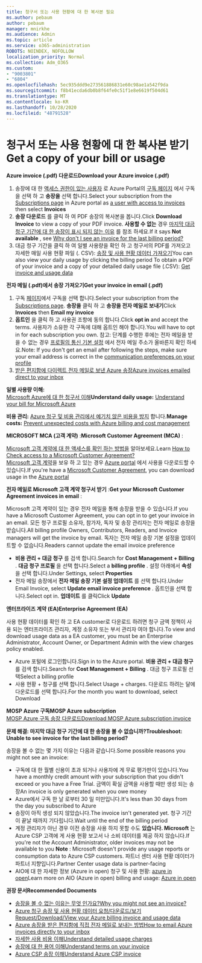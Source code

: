 ```yaml
---
title: 청구서 또는 사용 현황에 대 한 복사본 필요
ms.author: pebaum
author: pebaum
manager: mnirkhe
ms.audience: Admin
ms.topic: article
ms.service: o365-administration
ROBOTS: NOINDEX, NOFOLLOW
localization_priority: Normal
ms.collection: Adm_O365
ms.custom:
- "9003801"
- "6804"
ms.openlocfilehash: 5ec935ddd9e273561886831e60c98ae1a542f9da
ms.sourcegitcommit: f8b41ecda6db0b8f64fe0c51f1e8e6619f504d61
ms.translationtype: MT
ms.contentlocale: ko-KR
ms.lasthandoff: 10/28/2020
ms.locfileid: "48791528"
---
```

# <a name="get-a-copy-of-your-bill-or-usage"></a><span data-ttu-id="f51f6-102">청구서 또는 사용 현황에 대 한 복사본 받기</span><span class="sxs-lookup"><span data-stu-id="f51f6-102">Get a copy of your bill or usage</span></span>

<span data-ttu-id="f51f6-103">**Azure invoice (.pdf) 다운로드**</span><span class="sxs-lookup"><span data-stu-id="f51f6-103">**Download your Azure invoice (.pdf)**</span></span>

1. <span data-ttu-id="f51f6-104">송장에 대 한 [액세스 권한이 있는 사용자](https://docs.microsoft.com/azure/cost-management-billing/manage/manage-billing-access?WT.mc_id=Portal-Microsoft_Azure_Support) 로 Azure Portal의 [구독 페이지](https://portal.azure.com/#blade/Microsoft_Azure_Billing/SubscriptionsBlade) 에서 구독을 선택 하 고 **송장을** 선택 합니다.</span><span class="sxs-lookup"><span data-stu-id="f51f6-104">Select your subscription from the [Subscriptions page](https://portal.azure.com/#blade/Microsoft_Azure_Billing/SubscriptionsBlade) in Azure portal as [a user with access to invoices](https://docs.microsoft.com/azure/cost-management-billing/manage/manage-billing-access?WT.mc_id=Portal-Microsoft_Azure_Support) then select **Invoices**</span></span>
2. <span data-ttu-id="f51f6-105">**송장 다운로드** 를 클릭 하 여 PDF 송장의 복사본을 봅니다.</span><span class="sxs-lookup"><span data-stu-id="f51f6-105">Click **Download Invoice** to view a copy of your PDF invoice.</span></span> <span data-ttu-id="f51f6-106">**사용할 수 없는** 경우 [마지막 대금 청구 기간에 대 한 송장이 표시 되지 않는 이유](https://docs.microsoft.com/azure/cost-management-billing/manage/download-azure-invoice-daily-usage-date?WT.mc_id=Portal-Microsoft_Azure_Support#noinvoice) 를 참조 하세요.</span><span class="sxs-lookup"><span data-stu-id="f51f6-106">If it says **Not available** , see [Why don't I see an invoice for the last billing period?](https://docs.microsoft.com/azure/cost-management-billing/manage/download-azure-invoice-daily-usage-date?WT.mc_id=Portal-Microsoft_Azure_Support#noinvoice)</span></span>
3. <span data-ttu-id="f51f6-107">대금 청구 기간을 클릭 하 여 일별 사용량을 확인 하 고 청구서의 PDF를 가져오고 자세한 매일 사용 현황 파일 (. CSV): [송장 및 사용 현황 데이터 가져오기](https://docs.microsoft.com/azure/cost-management-billing/manage/download-azure-invoice-daily-usage-date?WT.mc_id=Portal-Microsoft_Azure_Support)</span><span class="sxs-lookup"><span data-stu-id="f51f6-107">You can also view your daily usage by clicking the billing period To obtain a PDF of your invoice and a copy of your detailed daily usage file (.CSV): [Get invoice and usage data](https://docs.microsoft.com/azure/cost-management-billing/manage/download-azure-invoice-daily-usage-date?WT.mc_id=Portal-Microsoft_Azure_Support)</span></span>

<span data-ttu-id="f51f6-108">**전자 메일 (.pdf)에서 송장 가져오기**</span><span class="sxs-lookup"><span data-stu-id="f51f6-108">**Get your invoice in email (.pdf)**</span></span>

1. <span data-ttu-id="f51f6-109">구독 [페이지](https://ms.portal.azure.com/#blade/Microsoft_Azure_Billing/SubscriptionsBlade)에서 구독을 선택 합니다.</span><span class="sxs-lookup"><span data-stu-id="f51f6-109">Select your subscription from the [Subscriptions page](https://ms.portal.azure.com/#blade/Microsoft_Azure_Billing/SubscriptionsBlade).</span></span> <span data-ttu-id="f51f6-110">**송장을** 클릭 하 고 **송장을 전자 메일로 보내기**</span><span class="sxs-lookup"><span data-stu-id="f51f6-110">Click **Invoices** then **Email my invoice**</span></span>
2. <span data-ttu-id="f51f6-111">**옵트인** 을 클릭 하 고 사용권 조항에 동의 합니다.</span><span class="sxs-lookup"><span data-stu-id="f51f6-111">Click **opt in** and accept the terms.</span></span> <span data-ttu-id="f51f6-112">사용자가 소유한 각 구독에 대해 옵트인 해야 합니다.</span><span class="sxs-lookup"><span data-stu-id="f51f6-112">You will have to opt in for each subscription you own.</span></span> <span data-ttu-id="f51f6-113">참고: 단계를 수행한 후에는 전자 메일을 받을 수 없는 경우 [프로필의 통신 기본 설정](https://account.windowsazure.com/profile) 에서 전자 메일 주소가 올바른지 확인 하세요.</span><span class="sxs-lookup"><span data-stu-id="f51f6-113">Note: If you don't get an email after following the steps, make sure your email address is correct in the [communication preferences on your profile](https://account.windowsazure.com/profile)</span></span>
3. [<span data-ttu-id="f51f6-114">받은 편지함에 다이렉트 전자 메일로 보낸 Azure 송장</span><span class="sxs-lookup"><span data-stu-id="f51f6-114">Azure invoices emailed direct to your inbox</span></span>](https://azure.microsoft.com/blog/azure-email-invoices/)

<span data-ttu-id="f51f6-115">**일별 사용량 이해:**  
 [Microsoft Azure에 대 한 청구서 이해](https://docs.microsoft.com/azure/cost-management-billing/understand/review-individual-bill?WT.mc_id=Portal-Microsoft_Azure_Support)</span><span class="sxs-lookup"><span data-stu-id="f51f6-115">**Understand daily usage:** 
[Understand your bill for Microsoft Azure](https://docs.microsoft.com/azure/cost-management-billing/understand/review-individual-bill?WT.mc_id=Portal-Microsoft_Azure_Support)</span></span>  

<span data-ttu-id="f51f6-116">**비용 관리:** [Azure 청구 및 비용 관리에서 예기치 않은 비용을 방지](https://docs.microsoft.com/azure/cost-management-billing/manage/getting-started?WT.mc_id=Portal-Microsoft_Azure_Support) 합니다.</span><span class="sxs-lookup"><span data-stu-id="f51f6-116">**Manage costs:** [Prevent unexpected costs with Azure billing and cost management](https://docs.microsoft.com/azure/cost-management-billing/manage/getting-started?WT.mc_id=Portal-Microsoft_Azure_Support)</span></span>  

<span data-ttu-id="f51f6-117">**MICROSOFT MCA (고객 계약)** :</span><span class="sxs-lookup"><span data-stu-id="f51f6-117">**Microsoft Customer Agreement (MCA)** :</span></span>

<span data-ttu-id="f51f6-118">[Microsoft 고객 계약에 대 한 액세스를 확인 하는 방법을](https://docs.microsoft.com/azure/cost-management-billing/manage/download-azure-invoice-daily-usage-date?WT.mc_id=Portal-Microsoft_Azure_Support#check-access-to-a-microsoft-customer-agreement) 알아보세요.</span><span class="sxs-lookup"><span data-stu-id="f51f6-118">Learn  [How to Check access to a Microsoft Customer Agreement?](https://docs.microsoft.com/azure/cost-management-billing/manage/download-azure-invoice-daily-usage-date?WT.mc_id=Portal-Microsoft_Azure_Support#check-access-to-a-microsoft-customer-agreement)</span></span>  
<span data-ttu-id="f51f6-119">[Microsoft 고객 계약](https://docs.microsoft.com/azure/cost-management-billing/manage/download-azure-invoice-daily-usage-date?WT.mc_id=Portal-Microsoft_Azure_Support#check-access-to-a-microsoft-customer-agreement)을 보유 하 고 있는 경우 [Azure portal](https://portal.azure.com/) 에서 사용을 다운로드할 수 있습니다.</span><span class="sxs-lookup"><span data-stu-id="f51f6-119">If you're have a [Microsoft Customer Agreement](https://docs.microsoft.com/azure/cost-management-billing/manage/download-azure-invoice-daily-usage-date?WT.mc_id=Portal-Microsoft_Azure_Support#check-access-to-a-microsoft-customer-agreement), you can download usage in the [Azure portal](https://portal.azure.com/)</span></span>

<span data-ttu-id="f51f6-120">**전자 메일로 Microsoft 고객 계약 청구서 받기** :</span><span class="sxs-lookup"><span data-stu-id="f51f6-120">**Get your Microsoft Customer Agreement invoices in email** :</span></span>

<span data-ttu-id="f51f6-121">Microsoft 고객 계약이 있는 경우 전자 메일을 통해 송장을 받을 수 있습니다.</span><span class="sxs-lookup"><span data-stu-id="f51f6-121">If you have a Microsoft Customer Agreement, you can opt in to get your invoice in an email.</span></span> <span data-ttu-id="f51f6-122">모든 청구 프로필 소유자, 참가자, 독자 및 송장 관리자는 전자 메일로 송장을 받습니다.</span><span class="sxs-lookup"><span data-stu-id="f51f6-122">All billing profile Owners, Contributors, Readers, and Invoice managers will get the invoice by email.</span></span> <span data-ttu-id="f51f6-123">독자는 전자 메일 송장 기본 설정을 업데이트할 수 없습니다.</span><span class="sxs-lookup"><span data-stu-id="f51f6-123">Readers cannot update the email invoice preference</span></span>

- <span data-ttu-id="f51f6-124">**비용 관리 + 대금 청구** 를 검색 합니다.</span><span class="sxs-lookup"><span data-stu-id="f51f6-124">Search for **Cost Management + Billing** .</span></span> <span data-ttu-id="f51f6-125">**대금 청구 프로필** 을 선택 합니다.</span><span class="sxs-lookup"><span data-stu-id="f51f6-125">Select a **billing profile** .</span></span> <span data-ttu-id="f51f6-126">설정 아래에서 **속성** 을 선택 합니다.</span><span class="sxs-lookup"><span data-stu-id="f51f6-126">Under Settings, select **Properties**</span></span>
- <span data-ttu-id="f51f6-127">전자 메일 송장에서 **전자 메일 송장 기본 설정 업데이트** 를 선택 합니다.</span><span class="sxs-lookup"><span data-stu-id="f51f6-127">Under Email Invoice, select **Update email invoice preference** .</span></span> <span data-ttu-id="f51f6-128">옵트인을 선택 합니다.</span><span class="sxs-lookup"><span data-stu-id="f51f6-128">Select opt in.</span></span> <span data-ttu-id="f51f6-129">**업데이트** 를 클릭</span><span class="sxs-lookup"><span data-stu-id="f51f6-129">Click **Update**</span></span>

<span data-ttu-id="f51f6-130">**엔터프라이즈 계약 (EA)**</span><span class="sxs-lookup"><span data-stu-id="f51f6-130">**Enterprise Agreement (EA)**</span></span>

<span data-ttu-id="f51f6-131">사용 현황 데이터를 확인 하 고 EA customer로 다운로드 하려면 청구 금액 정책이 사용 되는 엔터프라이즈 관리자, 계정 소유자 또는 부서 관리자 여야 합니다.</span><span class="sxs-lookup"><span data-stu-id="f51f6-131">To view and download usage data as a EA customer, you must be an Enterprise Administrator, Account Owner, or Department Admin with the view charges policy enabled.</span></span>

- <span data-ttu-id="f51f6-132">Azure 포털에 로그인합니다.</span><span class="sxs-lookup"><span data-stu-id="f51f6-132">Sign in to the Azure portal.</span></span> <span data-ttu-id="f51f6-133">**비용 관리 + 대금 청구** 를 검색 합니다.</span><span class="sxs-lookup"><span data-stu-id="f51f6-133">Search for **Cost Management + Billing** .</span></span> <span data-ttu-id="f51f6-134">대금 청구 프로필 선택</span><span class="sxs-lookup"><span data-stu-id="f51f6-134">Select a billing profile</span></span>
- <span data-ttu-id="f51f6-135">사용 현황 + 청구를 선택 합니다.</span><span class="sxs-lookup"><span data-stu-id="f51f6-135">Select Usage + charges.</span></span> <span data-ttu-id="f51f6-136">다운로드 하려는 달에 다운로드를 선택 합니다.</span><span class="sxs-lookup"><span data-stu-id="f51f6-136">For the month you want to download, select Download</span></span>

<span data-ttu-id="f51f6-137">**MOSP Azure 구독**</span><span class="sxs-lookup"><span data-stu-id="f51f6-137">**MOSP Azure subscription**</span></span>  
[<span data-ttu-id="f51f6-138">MOSP Azure 구독 송장 다운로드</span><span class="sxs-lookup"><span data-stu-id="f51f6-138">Download MOSP Azure subscription invoice</span></span>](https://docs.microsoft.com/azure/cost-management-billing/understand/download-azure-invoice?WT.mc_id=Portal-Microsoft_Azure_Support#download-your-mosp-azure-subscription-invoice)

<span data-ttu-id="f51f6-139">**문제 해결: 마지막 대금 청구 기간에 대 한 송장을 볼 수 없습니까?**</span><span class="sxs-lookup"><span data-stu-id="f51f6-139">**Troubleshoot: Unable to see invoice for the last billing period?**</span></span>

<span data-ttu-id="f51f6-140">송장을 볼 수 없는 몇 가지 이유는 다음과 같습니다.</span><span class="sxs-lookup"><span data-stu-id="f51f6-140">Some possible reasons you might not see an invoice:</span></span>

- <span data-ttu-id="f51f6-141">구독에 대 한 월별 신용이 초과 되거나 사용자에 게 무료 평가판이 있습니다.</span><span class="sxs-lookup"><span data-stu-id="f51f6-141">You have a monthly credit amount with your subscription that you didn't exceed or you have a Free Trial.</span></span> <span data-ttu-id="f51f6-142">금액이 확실 금액을 사용할 때만 생성 되는 송장</span><span class="sxs-lookup"><span data-stu-id="f51f6-142">An invoice is only generated when you owe money</span></span>
- <span data-ttu-id="f51f6-143">Azure에서 구독 한 날 로부터 30 일 미만입니다.</span><span class="sxs-lookup"><span data-stu-id="f51f6-143">It's less than 30 days from the day you subscribed to Azure</span></span>
- <span data-ttu-id="f51f6-144">송장이 아직 생성 되지 않았습니다.</span><span class="sxs-lookup"><span data-stu-id="f51f6-144">The invoice isn't generated yet.</span></span> <span data-ttu-id="f51f6-145">청구 기간이 끝날 때까지 기다립니다.</span><span class="sxs-lookup"><span data-stu-id="f51f6-145">Wait until the end of the billing period</span></span>
- <span data-ttu-id="f51f6-146">계정 관리자가 아닌 경우 이전 송장을 사용 하지 못할 수도 **있습니다. Microsoft** 는 Azure CSP 고객에 게 사용 현황 보고서 나 소비 데이터를 제공 하지 않습니다.</span><span class="sxs-lookup"><span data-stu-id="f51f6-146">If you're not the Account Administrator, older invoices may not be available to you **Note** : Microsoft doesn't provide any usage reports or consumption data to Azure CSP customers.</span></span> <span data-ttu-id="f51f6-147">파트너 센터 사용 현황 데이터가 파트너 지향입니다.</span><span class="sxs-lookup"><span data-stu-id="f51f6-147">Partner Center usage data is partner-facing</span></span>
- <span data-ttu-id="f51f6-148">AIO에 대 한 자세한 정보 (Azure in open) 청구 및 사용 현황: [azure in open](https://azure.microsoft.com/offers/ms-azr-0111p/)</span><span class="sxs-lookup"><span data-stu-id="f51f6-148">Learn more on AIO (Azure in open) billing and usage: [Azure in open](https://azure.microsoft.com/offers/ms-azr-0111p/)</span></span>

<span data-ttu-id="f51f6-149">**권장 문서**</span><span class="sxs-lookup"><span data-stu-id="f51f6-149">**Recommended Documents**</span></span>

- [<span data-ttu-id="f51f6-150">송장을 볼 수 없는 이유는 무엇 인가요?</span><span class="sxs-lookup"><span data-stu-id="f51f6-150">Why you might not see an invoice?</span></span>](https://docs.microsoft.com/azure/cost-management-billing/understand/download-azure-invoice?WT.mc_id=Portal-Microsoft_Azure_Support#noinvoice)
- [<span data-ttu-id="f51f6-151">Azure 청구 송장 및 사용 현황 데이터 요청/다운로드/보기</span><span class="sxs-lookup"><span data-stu-id="f51f6-151">Request/Download/View your Azure billing invoice and usage data</span></span>](https://docs.microsoft.com/azure/cost-management-billing/manage/download-azure-invoice-daily-usage-date?WT.mc_id=Portal-Microsoft_Azure_Support)
- [<span data-ttu-id="f51f6-152">Azure 송장을 받은 편지함에 직접 전자 메일로 보내는 방법</span><span class="sxs-lookup"><span data-stu-id="f51f6-152">How to email Azure invoices directly to your inbox</span></span>](https://docs.microsoft.com/azure/cost-management-billing/manage/download-azure-invoice-daily-usage-date?WT.mc_id=Portal-Microsoft_Azure_Support)
- [<span data-ttu-id="f51f6-153">자세한 사용 비용 이해</span><span class="sxs-lookup"><span data-stu-id="f51f6-153">Understand detailed usage charges</span></span>](https://docs.microsoft.com/azure/cost-management-billing/understand/review-individual-bill?WT.mc_id=Portal-Microsoft_Azure_Support#csv)
- [<span data-ttu-id="f51f6-154">송장에 대 한 용어 이해</span><span class="sxs-lookup"><span data-stu-id="f51f6-154">Understand terms on your invoice</span></span>](https://docs.microsoft.com/azure/cost-management-billing/understand/understand-invoice?WT.mc_id=Portal-Microsoft_Azure_Support)
- [<span data-ttu-id="f51f6-155">Azure CSP 송장 이해</span><span class="sxs-lookup"><span data-stu-id="f51f6-155">Understand Azure CSP invoice</span></span>](https://docs.microsoft.com/partner-center/azure-plan-lp?WT.mc_id=Portal-Microsoft_Azure_Support)
